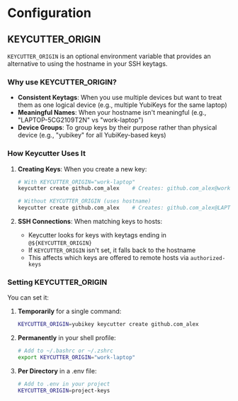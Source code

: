 # Configuration

## KEYCUTTER_ORIGIN

`KEYCUTTER_ORIGIN` is an optional environment variable that provides an alternative to using the hostname in your SSH keytags.

### Why use KEYCUTTER_ORIGIN?

- **Consistent Keytags**: When you use multiple devices but want to treat them as one logical device (e.g., multiple YubiKeys for the same laptop)
- **Meaningful Names**: When your hostname isn't meaningful (e.g., "LAPTOP-5CG2109T2N" vs "work-laptop")
- **Device Groups**: To group keys by their purpose rather than physical device (e.g., "yubikey" for all YubiKey-based keys)

### How Keycutter Uses It

1. **Creating Keys**: When you create a new key:
   ```bash
   # With KEYCUTTER_ORIGIN="work-laptop"
   keycutter create github.com_alex    # Creates: github.com_alex@work-laptop
   
   # Without KEYCUTTER_ORIGIN (uses hostname)
   keycutter create github.com_alex    # Creates: github.com_alex@LAPTOP-5CG2109T2N
   ```

2. **SSH Connections**: When matching keys to hosts:
   - Keycutter looks for keys with keytags ending in `@${KEYCUTTER_ORIGIN}`
   - If `KEYCUTTER_ORIGIN` isn't set, it falls back to the hostname
   - This affects which keys are offered to remote hosts via `authorized-keys`

### Setting KEYCUTTER_ORIGIN

You can set it:

1. **Temporarily** for a single command:
   ```bash
   KEYCUTTER_ORIGIN=yubikey keycutter create github.com_alex
   ```

2. **Permanently** in your shell profile:
   ```bash
   # Add to ~/.bashrc or ~/.zshrc
   export KEYCUTTER_ORIGIN="work-laptop"
   ```

3. **Per Directory** in a .env file:
   ```bash
   # Add to .env in your project
   KEYCUTTER_ORIGIN=project-keys
   ```
